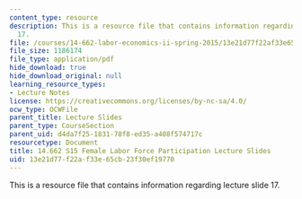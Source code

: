 ```yaml
---
content_type: resource
description: This is a resource file that contains information regarding lecture slide
  17.
file: /courses/14-662-labor-economics-ii-spring-2015/13e21d77f22af33e65cb23f30ef19770_MIT14_662S15_lec_slides17.pdf
file_size: 1186174
file_type: application/pdf
hide_download: true
hide_download_original: null
learning_resource_types:
- Lecture Notes
license: https://creativecommons.org/licenses/by-nc-sa/4.0/
ocw_type: OCWFile
parent_title: Lecture Slides
parent_type: CourseSection
parent_uid: d4da7f25-1831-78f8-ed35-a408f574717c
resourcetype: Document
title: 14.662 S15 Female Labor Force Participation Lecture Slides
uid: 13e21d77-f22a-f33e-65cb-23f30ef19770
---
```

This is a resource file that contains information regarding lecture slide 17.